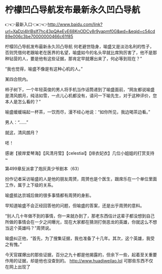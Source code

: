 # 柠檬凹凸导航发布最新永久凹凸导航

👉👉最新入口👈👉👉http://www.baidu.com/link?url=XaDzi4lrlBsIf7hc43pQAeEvE68KnODCy8r9yapmf0G&wd=&eqid=c54cd89e006c3be70000000466c61f85

柠檬凹凸导航发布最新永久凹凸导航
何老避世隐身，喻盛又是淡泊名利的性子，否则凭借何老跟喻老在医界的名望，喻盛如今的名头早就比席狗厉害了，他不是那种钻营的人，要是他有这些证据，那肯定早就爆出来了，何必等到现在？”

“我也觉得，喻盛不像是有这种心机的人。”

某四合院内。

柿子树下，一个年轻英俊的男人将手机当作话筒递到了喻盛面前，“网友都说喻盛是清风朗月，纯洁如雪，一点儿心机都没有，请问一下喻先生，对于这种评价，您本人是怎么看的？”

喻盛缓缓端起一杯茶，一饮而尽，漫不经心地说：“如你所见，我边喝茶边看。”

男人：“……”

就这，清风朗月？

呸！

感谢【彼岸爱琴海】【风清月莹】【celestial】【绯衣妃衣】几位小姐姐的打赏支持~

第499章反派拿了炮灰真少爷剧本（63）

扮作记者采访喻盛的人是他的朋友周赟，周赟也是个医生，跟席乐在一个单位里面工作，属于上下级的关系。

喻盛抵达京城后做的很多事情都有周赟的身影。

早知道喻盛不会正经回答他的问题，但喻盛的答案，还是出乎周赟的意料。

“别人几十年做不到的事情，你一来就办到了，那老东西估计这辈子都没想到自己所做的事情会在一夕之间曝光，现在大家都在猜测打倒恶龙的英雄，你就这么不想当这个英雄吗？”周赟说。

喻盛纠正他，“首先，为了搜集证据，我也准备了十几年。其次，这个英雄，我受之有愧。”

今天官媒爆出的那些证据，百分之九十都是他揭露的，但余下一些，起着至关重要作用的证据，却是他也没查到的。
http://www.huadiweilao.lol
可那些东西不仅在网上出现了
